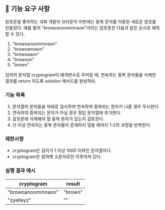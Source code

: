 ## 🚀 기능 요구 사항

암호문을 좋아하는 괴짜 개발자 브라운이 이번에는 중복 문자를 이용한 새로운 암호를 만들었다. 예를 들어 "browoanoommnaon"이라는 암호문은 다음과 같은 순서로 해독할 수 있다.

1. "browoanoommnaon"
2. "browoannaon"
3. "browoaaon"
4. "browoon"
5. "brown"

임의의 문자열 cryptogram이 매개변수로 주어질 때, 연속하는 중복 문자들을 삭제한 결과를 return 하도록 solution 메서드를 완성하라.

### 기능 목록

1. 문자열의 문자들을 차례로 검사하며 연속하여 중복되는 문자가 나올 경우 무시한다.
2. 연속하여 중복되는 문자가 아닐 경우 정답 문자열에 추가한다.
3. 암호문에 삭제해야 할 중복 문자가 있는지 검토한다.
4. 더 이상 연속하는 중복 문자들이 존재하지 않을 때까지 1-2의 과정을 반복한다.

### 제한사항

- cryptogram은 길이가 1 이상 1000 이하인 문자열이다.
- cryptogram은 알파벳 소문자로만 이루어져 있다.

### 실행 결과 예시

| cryptogram | result |
| --- | --- |
| "browoanoommnaon" | "brown" |
| "zyelleyz" | "" |
